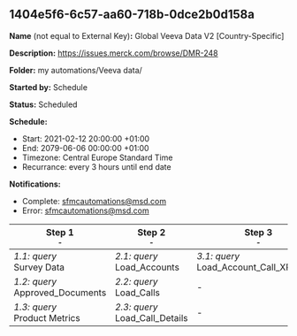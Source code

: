 ## 1404e5f6-6c57-aa60-718b-0dce2b0d158a

**Name** (not equal to External Key)**:** Global Veeva Data V2 [Country-Specific]

**Description:** https://issues.merck.com/browse/DMR-248

**Folder:** my automations/Veeva data/

**Started by:** Schedule

**Status:** Scheduled

**Schedule:**

* Start: 2021-02-12 20:00:00 +01:00
* End: 2079-06-06 00:00:00 +01:00
* Timezone: Central Europe Standard Time
* Recurrance: every 3 hours until end date

**Notifications:**

* Complete: sfmcautomations@msd.com
* Error: sfmcautomations@msd.com

| Step 1<br>_<small>-</small>_ | Step 2<br>_<small>-</small>_ | Step 3<br>_<small>-</small>_ | Step 4<br>_<small>-</small>_ | Step 5<br>_<small>-</small>_ | Step 6<br>_<small>-</small>_ | Step 7<br>_<small>-</small>_ | Step 8<br>_<small>-</small>_ | Step 9<br>_<small>-</small>_ | Step 10<br>_<small>-</small>_ | Step 11<br>_<small>-</small>_ |
| --- | --- | --- | --- | --- | --- | --- | --- | --- | --- | --- |
| _1.1: query_<br>Survey Data | _2.1: query_<br>Load_Accounts | _3.1: query_<br>Load_Account_Call_XREF_MX | _4.1: query_<br>Load_Account_Call_XREF_CO | _5.1: query_<br>Load_Account_Call_XREF_CL | _6.1: query_<br>Load_Account_Call_XREF_BR | _7.1: query_<br>Load_Account_Call_CallDetail_XREF_MX | _8.1: query_<br>Load_Account_Call_CallDetail_XREF_CO | _9.1: query_<br>Load_Account_Call_CallDetail_XREF_CL | _10.1: query_<br>Load_Account_Call_CallDetail_XREF_BR | _11.1: query_<br>Load_Call_Final |
| _1.2: query_<br>Approved_Documents | _2.2: query_<br>Load_Calls | - | - | - | - | - | - | - | - | - |
| _1.3: query_<br>Product Metrics | _2.3: query_<br>Load_Call_Details | - | - | - | - | - | - | - | - | - |

